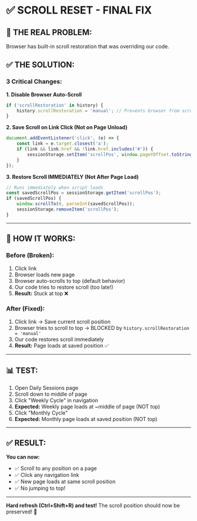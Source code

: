 # ✅ SCROLL RESET - FINAL FIX

## 🔴 **THE REAL PROBLEM:**

Browser has built-in scroll restoration that was overriding our code. 

## ✅ **THE SOLUTION:**

### **3 Critical Changes:**

**1. Disable Browser Auto-Scroll**
```javascript
if ('scrollRestoration' in history) {
    history.scrollRestoration = 'manual'; // Prevents browser from scrolling to top
}
```

**2. Save Scroll on Link Click (Not on Page Unload)**
```javascript
document.addEventListener('click', (e) => {
    const link = e.target.closest('a');
    if (link && link.href && !link.href.includes('#')) {
        sessionStorage.setItem('scrollPos', window.pageYOffset.toString());
    }
});
```

**3. Restore Scroll IMMEDIATELY (Not After Page Load)**
```javascript
// Runs immediately when script loads
const savedScrollPos = sessionStorage.getItem('scrollPos');
if (savedScrollPos) {
    window.scrollTo(0, parseInt(savedScrollPos));
    sessionStorage.removeItem('scrollPos');
}
```

---

## 🎯 **HOW IT WORKS:**

### **Before (Broken):**
1. Click link
2. Browser loads new page
3. Browser auto-scrolls to top (default behavior)
4. Our code tries to restore scroll (too late!)
5. **Result:** Stuck at top ❌

### **After (Fixed):**
1. Click link → Save current scroll position
2. Browser tries to scroll to top → BLOCKED by `history.scrollRestoration = 'manual'`
3. Our code restores scroll immediately
4. **Result:** Page loads at saved position ✅

---

## 📊 **TEST:**

1. Open Daily Sessions page
2. Scroll down to middle of page
3. Click "Weekly Cycle" in navigation
4. **Expected:** Weekly page loads at ~middle of page (NOT top)
5. Click "Monthly Cycle"
6. **Expected:** Monthly page loads at saved position (NOT top)

---

## ✅ **RESULT:**

**You can now:**
- ✅ Scroll to any position on a page
- ✅ Click any navigation link
- ✅ New page loads at same scroll position
- ✅ No jumping to top!

---

**Hard refresh (Ctrl+Shift+R) and test!** The scroll position should now be preserved! 🎯
